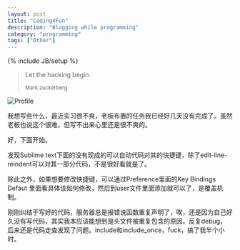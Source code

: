 ```yaml
---
layout: post
title: "Coding4Fun"
description: "Blogging while programming"
category: "programming"
tags: ["Other"]
---
```


{% include JB/setup %}

<blockquote>
	<p>Let the hacking begin.</p>
	<small>Mark zuckerberg</small>
</blockquote>


![Profile](http://postfiles10.naver.net/20111230_265/ultra567_1325183222297Etq5q_PNG/let_the_hacking_begin.png?type=w2)


我想写些什么，最近实习很不爽，老板布置的任务我已经好几天没有完成了。虽然老板也说这个很难，但写不出来心里还是很不爽的。

好，下面开始。

发现Sublime text下面的没有现成的可以自动代码对其的快捷键，除了edit-line-reindent可以对其一部分代码，不是很好看就是了。

除此之外，如果想要修改快捷键，可以通过Preference里面的Key Bindings Defaut 里面看具体该如何修改，然后到user文件里面添加就可以了，是覆盖机制。 

刚刚纠结于写好的代码，服务器总是报错说函数重复声明了，唉，还是因为自己好久没有写代码，其实我本应该能想到是头文件被重复包含的原因。反复debug，后来还是代码走查发现了问题。include和include_once，fuck，搞了我半个小时。


